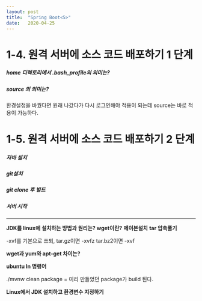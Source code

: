 ```yaml
---
layout: post
title:  "Spring Boot<5>"
date:   2020-04-25
---
```


# 1-4. 원격 서버에 소스 코드 배포하기 1 단계

##### home 디렉토리에서 .bash_profile의 의미는?


##### source 의 의미는?

환경설정을 바꿨다면 원래 나갔다가 다시 로그인해야 적용이 되는데 source는 바로 적용이 가능하다.


# 1-5. 원격 서버에 소스 코드 배포하기 2 단계

##### 자바 설치
##### git설치
##### git clone 후 빌드
##### 서버 시작

---

**JDK를 linux에 설치하는 방법과 원리는? wget이란?**
**메이븐설치**
**tar 압축풀기**

-xvf를 기본으로 쓰되, 
tar.gz이면 -xvfz    tar.bz2이면 -xvf

**wget과 yum와 apt-get 차이는?**

**ubuntu ln 명령어**

./mvnw clean package = 미리 만들었던 package가 build 된다.

**Linux에서 JDK 설치하고 환경변수 지정하기**
